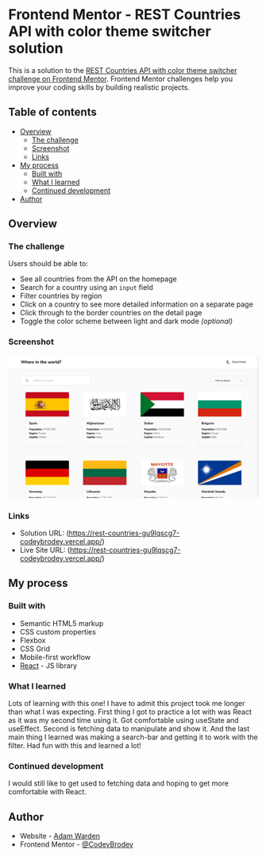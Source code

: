 # Frontend Mentor - REST Countries API with color theme switcher solution

This is a solution to the [REST Countries API with color theme switcher challenge on Frontend Mentor](https://www.frontendmentor.io/challenges/rest-countries-api-with-color-theme-switcher-5cacc469fec04111f7b848ca). Frontend Mentor challenges help you improve your coding skills by building realistic projects. 

## Table of contents

- [Overview](#overview)
  - [The challenge](#the-challenge)
  - [Screenshot](#screenshot)
  - [Links](#links)
- [My process](#my-process)
  - [Built with](#built-with)
  - [What I learned](#what-i-learned)
  - [Continued development](#continued-development)
- [Author](#author)


## Overview

### The challenge

Users should be able to:

- See all countries from the API on the homepage
- Search for a country using an `input` field
- Filter countries by region
- Click on a country to see more detailed information on a separate page
- Click through to the border countries on the detail page
- Toggle the color scheme between light and dark mode *(optional)*

### Screenshot

![](/screenshots/desktop-home-light.png)


### Links

- Solution URL: (https://rest-countries-gu9lqscg7-codeybrodey.vercel.app/)
- Live Site URL: (https://rest-countries-gu9lqscg7-codeybrodey.vercel.app/)

## My process

### Built with

- Semantic HTML5 markup
- CSS custom properties
- Flexbox
- CSS Grid
- Mobile-first workflow
- [React](https://reactjs.org/) - JS library

### What I learned

Lots of learning with this one! I have to admit this project took me longer than what I was expecting.
First thing I got to practice a lot with was React as it was my second time using it. Got comfortable using useState and useEffect.
Second is fetching data to manipulate and show it. 
And the last main thing I learned was making a search-bar and getting it to work with the filter.
Had fun with this and learned a lot!

### Continued development

I would still like to get used to fetching data and hoping to get more comfortable with React.

## Author

- Website - [Adam Warden](https://www.ajwarden.com)
- Frontend Mentor - [@CodeyBrodey](https://www.frontendmentor.io/profile/CodeyBrodey)
